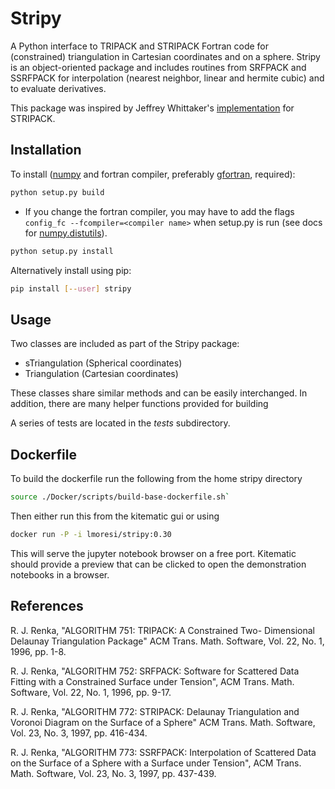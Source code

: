 # Stripy

A Python interface to TRIPACK and STRIPACK Fortran code for (constrained) triangulation in Cartesian coordinates and on a sphere. Stripy is an object-oriented package and includes routines from SRFPACK and SSRFPACK for interpolation (nearest neighbor, linear and hermite cubic) and to evaluate derivatives.

This package was inspired by Jeffrey Whittaker's [implementation](https://github.com/jswhit/stripack) for STRIPACK.

## Installation

To install ([numpy](http://numpy.org) and fortran compiler, preferably 
[gfortran](https://gcc.gnu.org/wiki/GFortran), required):

```bash
python setup.py build
```
   - If you change the fortran compiler, you may have to add the 
flags `config_fc --fcompiler=<compiler name>` when setup.py is run
(see docs for [numpy.distutils](http://docs.scipy.org/doc/numpy-dev/f2py/distutils.html)).
```bash 
python setup.py install
```

Alternatively install using pip:

```bash
pip install [--user] stripy
```

## Usage

Two classes are included as part of the Stripy package:

- sTriangulation (Spherical coordinates)
- Triangulation (Cartesian coordinates)

These classes share similar methods and can be easily interchanged. 
In addition, there are many helper functions provided for building 

A series of tests are located in the *tests* subdirectory.

## Dockerfile

To build the dockerfile run the following from the home stripy directory

```bash 
source ./Docker/scripts/build-base-dockerfile.sh`
```

Then either run this from the kitematic gui or using

```bash
docker run -P -i lmoresi/stripy:0.30
```

This will serve the jupyter notebook browser on a free port. Kitematic should provide a preview that can be clicked to open the demonstration notebooks in a browser.


## References

 R. J. Renka, "ALGORITHM 751: TRIPACK: A Constrained Two-
 Dimensional Delaunay Triangulation Package" ACM Trans. Math.
 Software, Vol. 22, No. 1, 1996, pp. 1-8.

 R. J. Renka, "ALGORITHM 752: SRFPACK: Software for Scattered
 Data Fitting with a Constrained Surface under Tension", ACM
 Trans. Math. Software, Vol. 22, No. 1, 1996, pp. 9-17.

 R. J. Renka, "ALGORITHM 772: STRIPACK: Delaunay Triangulation
 and Voronoi Diagram on the Surface of a Sphere"
 ACM Trans. Math. Software, Vol. 23, No. 3, 1997, pp. 416-434.

 R. J. Renka, "ALGORITHM 773: SSRFPACK: Interpolation of Scattered
 Data on the Surface of a Sphere with a Surface under Tension",
 ACM Trans. Math. Software, Vol. 23, No. 3, 1997, pp. 437-439.
